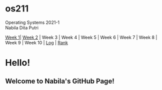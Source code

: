 # os211
Operating Systems 2021-1<br>
Nabila Dita Putri

[Week 1](w01)| [Week 2](W02) | Week 3 | Week 4 | Week 5 | Week 6 | Week 7 | Week 8 | Week 9 | Week 10 | [Log](TXT/mylog.txt) | [Rank](TXT/myrank.txt)

# Hello! 
## Welcome to Nabila's GitHub Page!
